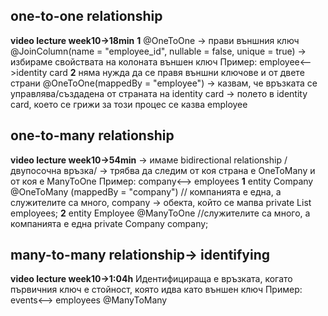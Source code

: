 ## one-to-one relationship
**video lecture week10->18min**
**1**
@OneToOne -> прави външния ключ
@JoinColumn(name = "employee_id", nullable = false, unique = true) -> избираме свойствата на колоната външен ключ
Пример: employee<-->identity card
**2**
няма нужда да се правя външни ключове и от двете страни
@OneToOne(mappedBy = "employee") -> казвам, че връзката се управлява/създадена от страната на identity card
-> полето в identity card, което се грижи за този процес се казва employee

## one-to-many relationship
**video lecture week10->54min**
-> имаме bidirectional relationship /двупосочна връзка/
-> трябва да следим от коя страна е OneToMany и от коя е ManyToOne
Пример: company<--> employees
**1** entity Company
@OneToMany (mappedBy = "company") // компанията е една, а служителите са много, company -> обекта, който се мапва
private List<Employee> employees;
**2** entity Employee
@ManyToOne //служителите са много, а компанията е една
private Company company;

## many-to-many relationship-> identifying
**video lecture week10->1:04h**
Идентифицираща е връзката, когато първичния ключ е стойност, която идва като външен ключ
Пример: events<--> employees
@ManyToMany